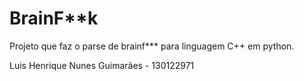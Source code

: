 # BrainF**k
Projeto que faz o parse de brainf*** para linguagem C++ em python.

Luis Henrique Nunes Guimarães - 130122971
